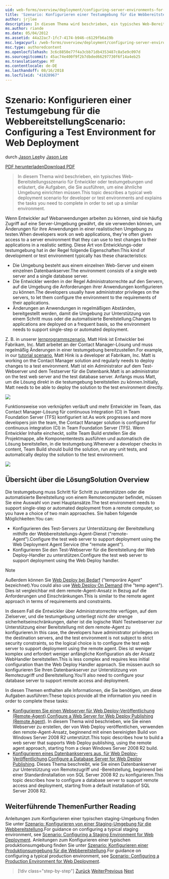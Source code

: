```yaml
---
uid: web-forms/overview/deployment/configuring-server-environments-for-web-deployment/scenario-configuring-a-test-environment-for-web-deployment
title: 'Szenario: Konfigurieren einer Testumgebung für die Webbereitstellung | Microsoft-Dokumentation'
author: jrjlee
description: In diesem Thema wird beschrieben, ein typisches Web-Bereitstellungsszenario für Entwickler oder testumgebungen und erläutert, die Aufgaben, die Sie zum Einrichten eines servicevorfalls durchführen müssen...
ms.author: riande
ms.date: 05/04/2012
ms.assetid: 44a22ac7-1fc7-4174-b946-c6129fb6a19b
msc.legacyurl: /web-forms/overview/deployment/configuring-server-environments-for-web-deployment/scenario-configuring-a-test-environment-for-web-deployment
msc.type: authoredcontent
ms.openlocfilehash: 3c6c8850e77f4a3cbb71db4353487c8a5e9c097d
ms.sourcegitcommit: 45ac74e400f9f2b7dbded66297730f6f14a4eb25
ms.translationtype: MT
ms.contentlocale: de-DE
ms.lasthandoff: 08/16/2018
ms.locfileid: "41828967"
---
```

<a name="scenario-configuring-a-test-environment-for-web-deployment"></a><span data-ttu-id="00c0d-103">Szenario: Konfigurieren einer Testumgebung für die Webbereitstellung</span><span class="sxs-lookup"><span data-stu-id="00c0d-103">Scenario: Configuring a Test Environment for Web Deployment</span></span>
====================
<span data-ttu-id="00c0d-104">durch [Jason Lee](https://github.com/jrjlee)</span><span class="sxs-lookup"><span data-stu-id="00c0d-104">by [Jason Lee](https://github.com/jrjlee)</span></span>

[<span data-ttu-id="00c0d-105">PDF herunterladen</span><span class="sxs-lookup"><span data-stu-id="00c0d-105">Download PDF</span></span>](https://msdnshared.blob.core.windows.net/media/MSDNBlogsFS/prod.evol.blogs.msdn.com/CommunityServer.Blogs.Components.WeblogFiles/00/00/00/63/56/8130.DeployingWebAppsInEnterpriseScenarios.pdf)

> <span data-ttu-id="00c0d-106">In diesem Thema wird beschrieben, ein typisches Web-Bereitstellungsszenario für Entwickler oder testumgebungen und erläutert, die Aufgaben, die Sie ausführen, um eine ähnliche Umgebung einrichten müssen.</span><span class="sxs-lookup"><span data-stu-id="00c0d-106">This topic describes a typical web deployment scenario for developer or test environments and explains the tasks you need to complete in order to set up a similar environment.</span></span>


<span data-ttu-id="00c0d-107">Wenn Entwickler auf Webanwendungen arbeiten zu können, sind sie häufig Zugriff auf eine Server-Umgebung gewährt, die sie verwenden können, um Änderungen für ihre Anwendungen in einer realistischen Umgebung zu testen.</span><span class="sxs-lookup"><span data-stu-id="00c0d-107">When developers work on web applications, they're often given access to a server environment that they can use to test changes to their applications in a realistic setting.</span></span> <span data-ttu-id="00c0d-108">Diese Art von Entwicklungs-oder testumgebung hat in der Regel folgende Eigenschaften:</span><span class="sxs-lookup"><span data-stu-id="00c0d-108">This kind of development or test environment typically has these characteristics:</span></span>

- <span data-ttu-id="00c0d-109">Die Umgebung besteht aus einem einzelnen Web-Server und einem einzelnen Datenbankserver.</span><span class="sxs-lookup"><span data-stu-id="00c0d-109">The environment consists of a single web server and a single database server.</span></span>
- <span data-ttu-id="00c0d-110">Die Entwickler werden in der Regel Administratorrechte auf den Servern, auf die Umgebung die Anforderungen ihrer Anwendungen konfigurieren zu können.</span><span class="sxs-lookup"><span data-stu-id="00c0d-110">The developers usually have administrator privileges on the servers, to let them configure the environment to the requirements of their applications.</span></span>
- <span data-ttu-id="00c0d-111">Änderungen an Anwendungen in regelmäßigen Abständen, bereitgestellt werden, damit die Umgebung zur Unterstützung von einem Schritt muss oder die automatisierte Bereitstellung.</span><span class="sxs-lookup"><span data-stu-id="00c0d-111">Changes to applications are deployed on a frequent basis, so the environment needs to support single-step or automated deployment.</span></span>

<span data-ttu-id="00c0d-112">Z. B. in unserer [lernprogrammszenario](../deploying-web-applications-in-enterprise-scenarios/enterprise-web-deployment-scenario-overview.md), Matt Hink ist Entwickler bei Fabrikam, Inc. Matt arbeitet an der Contact Manager-Lösung und muss regelmäßig Änderungen in einer testumgebung bereitzustellen.</span><span class="sxs-lookup"><span data-stu-id="00c0d-112">For example, in our [tutorial scenario](../deploying-web-applications-in-enterprise-scenarios/enterprise-web-deployment-scenario-overview.md), Matt Hink is a developer at Fabrikam, Inc. Matt is working on the Contact Manager solution and regularly needs to deploy changes to a test environment.</span></span> <span data-ttu-id="00c0d-113">Matt ist ein Administrator auf dem Test-Webserver und dem Testserver für die Datenbank.</span><span class="sxs-lookup"><span data-stu-id="00c0d-113">Matt is an administrator on the test web server and the test database server.</span></span> <span data-ttu-id="00c0d-114">Anfangs muss Matt, um die Lösung direkt in die testumgebung bereitstellen zu können.</span><span class="sxs-lookup"><span data-stu-id="00c0d-114">Initially, Matt needs to be able to deploy the solution to the test environment directly.</span></span>

![](scenario-configuring-a-test-environment-for-web-deployment/_static/image1.png)

<span data-ttu-id="00c0d-115">Funktionsweise von verknüpfen verläuft und mehr Entwickler im Team, das Contact Manager-Lösung für continuous Integration (CI) in Team Foundation Server (TFS) konfiguriert ist.</span><span class="sxs-lookup"><span data-stu-id="00c0d-115">As work progresses and more developers join the team, the Contact Manager solution is configured for continuous integration (CI) in Team Foundation Server (TFS).</span></span> <span data-ttu-id="00c0d-116">Wenn Entwickler Inhalte eincheckt, sollte Team Build erstellen Sie die Projektmappe, alle Komponententests ausführen und automatisch die Lösung bereitstellen, in die testumgebung.</span><span class="sxs-lookup"><span data-stu-id="00c0d-116">Whenever a developer checks in content, Team Build should build the solution, run any unit tests, and automatically deploy the solution to the test environment.</span></span>

![](scenario-configuring-a-test-environment-for-web-deployment/_static/image2.png)

## <a name="solution-overview"></a><span data-ttu-id="00c0d-117">Übersicht über die Lösung</span><span class="sxs-lookup"><span data-stu-id="00c0d-117">Solution Overview</span></span>

<span data-ttu-id="00c0d-118">Die testumgebung muss Schritt für Schritt zu unterstützen oder die automatisierte Bereitstellung von einem Remotecomputer befindet, müssen Sie eine Auswahl von zwei Hauptansätze.</span><span class="sxs-lookup"><span data-stu-id="00c0d-118">The test environment needs to support single-step or automated deployment from a remote computer, so you have a choice of two main approaches.</span></span> <span data-ttu-id="00c0d-119">Sie haben folgende Möglichkeiten:</span><span class="sxs-lookup"><span data-stu-id="00c0d-119">You can:</span></span>

- <span data-ttu-id="00c0d-120">Konfigurieren des Test-Servers zur Unterstützung der Bereitstellung mithilfe der Webbereitstellungs-Agent-Dienst ("remote-Agent").</span><span class="sxs-lookup"><span data-stu-id="00c0d-120">Configure the test web server to support deployment using the Web Deployment Agent Service (the "remote agent").</span></span>
- <span data-ttu-id="00c0d-121">Konfigurieren Sie den Test-Webserver für die Bereitstellung der Web Deploy-Handler zu unterstützen.</span><span class="sxs-lookup"><span data-stu-id="00c0d-121">Configure the test web server to support deployment using the Web Deploy handler.</span></span>

> [!NOTE]
> <span data-ttu-id="00c0d-122">Außerdem können Sie [Web Deploy bei Bedarf](https://technet.microsoft.com/library/ee517345(WS.10).aspx) ("temporäre Agent" bezeichnet).</span><span class="sxs-lookup"><span data-stu-id="00c0d-122">You could also use [Web Deploy On Demand](https://technet.microsoft.com/library/ee517345(WS.10).aspx) (the "temp agent").</span></span> <span data-ttu-id="00c0d-123">Dies ist vergleichbar mit dem remote-Agent-Ansatz in Bezug auf die Anforderungen und Einschränkungen.</span><span class="sxs-lookup"><span data-stu-id="00c0d-123">This is similar to the remote agent approach in terms of requirements and constraints.</span></span>


<span data-ttu-id="00c0d-124">In diesem Fall die Entwickler über Administratorrechte verfügen, auf dem Zielserver, und die testumgebung unterliegt nicht der strenge sicherheitseinschränkungen, daher ist die logische Wahl Testwebserver zur Unterstützung einer Bereitstellung mit dem remote-Agent zu konfigurieren.</span><span class="sxs-lookup"><span data-stu-id="00c0d-124">In this case, the developers have administrator privileges on the destination servers, and the test environment is not subject to strict security constraints, so the logical choice is to configure the test web server to support deployment using the remote agent.</span></span> <span data-ttu-id="00c0d-125">Dies ist weniger komplex und erfordert weniger anfängliche Konfiguration als der Ansatz WebHandler bereitstellen.</span><span class="sxs-lookup"><span data-stu-id="00c0d-125">This is less complex and requires less initial configuration than the Web Deploy Handler approach.</span></span> <span data-ttu-id="00c0d-126">Sie müssen auch so konfigurieren Sie Ihren Datenbankserver zur Unterstützung von Remotezugriff und Bereitstellung.</span><span class="sxs-lookup"><span data-stu-id="00c0d-126">You'll also need to configure your database server to support remote access and deployment.</span></span>

<span data-ttu-id="00c0d-127">In diesen Themen enthalten alle Informationen, die Sie benötigen, um diese Aufgaben ausführen:</span><span class="sxs-lookup"><span data-stu-id="00c0d-127">These topics provide all the information you need in order to complete these tasks:</span></span>

- <span data-ttu-id="00c0d-128">[Konfigurieren Sie einen Webserver für Web Deploy-Veröffentlichung (Remote-Agent)](configuring-a-web-server-for-web-deploy-publishing-remote-agent.md).</span><span class="sxs-lookup"><span data-stu-id="00c0d-128">[Configure a Web Server for Web Deploy Publishing (Remote Agent)](configuring-a-web-server-for-web-deploy-publishing-remote-agent.md).</span></span> <span data-ttu-id="00c0d-129">In diesem Thema wird beschrieben, wie Sie einen Webserver zu erstellen, der von Web Deploy veröffentlichen, verwenden den remote-Agent-Ansatz, beginnend mit einen bereinigten Build von Windows Server 2008 R2 unterstützt.</span><span class="sxs-lookup"><span data-stu-id="00c0d-129">This topic describes how to build a web server that supports Web Deploy publishing, using the remote agent approach, starting from a clean Windows Server 2008 R2 build.</span></span>
- <span data-ttu-id="00c0d-130">[Konfigurieren eines Datenbankservers aus, für Web Deploy-Veröffentlichung](configuring-a-database-server-for-web-deploy-publishing.md).</span><span class="sxs-lookup"><span data-stu-id="00c0d-130">[Configure a Database Server for Web Deploy Publishing](configuring-a-database-server-for-web-deploy-publishing.md).</span></span> <span data-ttu-id="00c0d-131">Dieses Thema beschreibt, wie Sie einen Datenbankserver zur Unterstützung von Remotezugriff und -Bereitstellung, beginnend bei einer Standardinstallation von SQL Server 2008 R2 zu konfigurieren.</span><span class="sxs-lookup"><span data-stu-id="00c0d-131">This topic describes how to configure a database server to support remote access and deployment, starting from a default installation of SQL Server 2008 R2.</span></span>

## <a name="further-reading"></a><span data-ttu-id="00c0d-132">Weiterführende Themen</span><span class="sxs-lookup"><span data-stu-id="00c0d-132">Further Reading</span></span>

<span data-ttu-id="00c0d-133">Anleitungen zum Konfigurieren einer typischen staging-Umgebung finden Sie unter [Szenario: Konfigurieren von einer Staging-Umgebung für die Webbereitstellung](scenario-configuring-a-staging-environment-for-web-deployment.md).</span><span class="sxs-lookup"><span data-stu-id="00c0d-133">For guidance on configuring a typical staging environment, see [Scenario: Configuring a Staging Environment for Web Deployment](scenario-configuring-a-staging-environment-for-web-deployment.md).</span></span> <span data-ttu-id="00c0d-134">Anleitungen zum Konfigurieren einer typischen produktionsumgebung finden Sie unter [Szenario: Konfigurieren einer Produktionsumgebung für die Webbereitstellung](scenario-configuring-a-production-environment-for-web-deployment.md).</span><span class="sxs-lookup"><span data-stu-id="00c0d-134">For guidance on configuring a typical production environment, see [Scenario: Configuring a Production Environment for Web Deployment](scenario-configuring-a-production-environment-for-web-deployment.md).</span></span>

> [!div class="step-by-step"]
> <span data-ttu-id="00c0d-135">[Zurück](choosing-the-right-approach-to-web-deployment.md)
> [Weiter](scenario-configuring-a-staging-environment-for-web-deployment.md)</span><span class="sxs-lookup"><span data-stu-id="00c0d-135">[Previous](choosing-the-right-approach-to-web-deployment.md)
[Next](scenario-configuring-a-staging-environment-for-web-deployment.md)</span></span>
